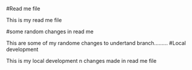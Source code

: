 #Read me file

This is my  read me file

#some random changes in read me

This are some of my randome changes to undertand branch.........
#Local development

This is my local development n changes made in read me file
